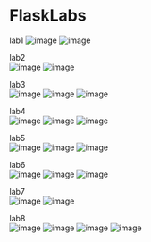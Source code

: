# FlaskLabs
lab1
![image](screenshots/1.png?raw=true)
![image](screenshots/1-1.png?raw=true)


lab2 <br />
![image](screenshots/2-1.png?raw=true)
![image](screenshots/2-2.png?raw=true)


lab3 <br />
![image](screenshots/3-1.png?raw=true)
![image](screenshots/3-2.png?raw=true)
![image](screenshots/3-3.png?raw=true)

lab4 <br />
![image](screenshots/4-1.png?raw=true)
![image](screenshots/4-2.png?raw=true)
![image](screenshots/4-3.png?raw=true)

lab5 <br />
![image](screenshots/5-1.png?raw=true)
![image](screenshots/5-2.png?raw=true)
![image](screenshots/5-3.png?raw=true)

lab6 <br />
![image](screenshots/6-1.png?raw=true)
![image](screenshots/6-2.png?raw=true)
![image](screenshots/6-3.png?raw=true)

lab7 <br />
![image](screenshots/7-1.png?raw=true)
![image](screenshots/7-2.png?raw=true)

lab8 <br />
![image](screenshots/8-1.png?raw=true)
![image](screenshots/8-2.png?raw=true)
![image](screenshots/8-3.png?raw=true)
![image](screenshots/8-4.png?raw=true)

